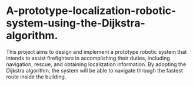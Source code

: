 # A-prototype-localization-robotic-system-using-the-Dijkstra-algorithm.
This project aims to design and implement a prototype robotic system that intends to assist firefighters in accomplishing their duties, including navigation, rescue, and obtaining localization information. By adopting the  Dijkstra algorithm, the system will be able to navigate through the fastest route inside the building.
